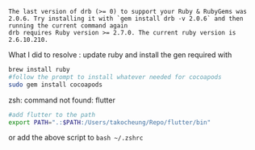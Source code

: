 ```ERROR:  Error installing cocoapods:
The last version of drb (>= 0) to support your Ruby & RubyGems was 2.0.6. Try installing it with `gem install drb -v 2.0.6` and then running the current command again
drb requires Ruby version >= 2.7.0. The current ruby version is 2.6.10.210.
```

What I did to resolve : update ruby and install the gen required with 

```bash
brew install ruby
#follow the prompt to install whatever needed for cocoapods
sudo gem install cocoapods
```

zsh: command not found: flutter
```bash
#add flutter to the path
export PATH=".:$PATH:/Users/takocheung/Repo/flutter/bin"
```
or add the above script to ```bash ~/.zshrc```